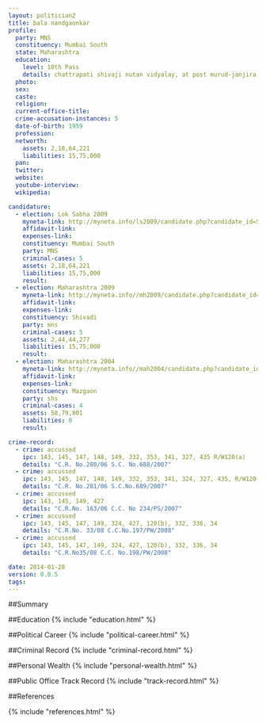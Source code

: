 ```yaml
---
layout: politician2
title: bala nandgaonkar
profile: 
  party: MNS
  constituency: Mumbai South
  state: Maharashtra
  education: 
    level: 10th Pass
    details: chattrapati shivaji nutan vidyalay, at post murud-janjira, dist. raigad
  photo: 
  sex: 
  caste: 
  religion: 
  current-office-title: 
  crime-accusation-instances: 5
  date-of-birth: 1959
  profession: 
  networth: 
    assets: 2,18,64,221
    liabilities: 15,75,000
  pan: 
  twitter: 
  website: 
  youtube-interview: 
  wikipedia: 

candidature: 
  - election: Lok Sabha 2009
    myneta-link: http://myneta.info/ls2009/candidate.php?candidate_id=5481
    affidavit-link: 
    expenses-link: 
    constituency: Mumbai South 
    party: MNS
    criminal-cases: 5
    assets: 2,18,64,221
    liabilities: 15,75,000
    result:  
  - election: Maharashtra 2009
    myneta-link: http://myneta.info//mh2009/candidate.php?candidate_id=2407
    affidavit-link: 
    expenses-link: 
    constituency: Shivadi 
    party: mns
    criminal-cases: 5
    assets: 2,44,44,277
    liabilities: 15,75,000
    result:  
  - election: Maharashtra 2004
    myneta-link: http://myneta.info//mah2004/candidate.php?candidate_id=27
    affidavit-link: 
    expenses-link: 
    constituency: Mazgaon 
    party: shs
    criminal-cases: 4
    assets: 58,79,801
    liabilities: 0
    result:  

crime-record: 
  - crime: accussed
    ipc: 143, 145, 147, 148, 149, 332, 353, 341, 327, 435 R/W120(a)
    details: "C.R. No.280/06 S.C. No.688/2007" 
  - crime: accussed
    ipc: 143, 145, 147, 148, 149, 332, 353, 341, 324, 327, 435, R/W120(b)
    details: "C.R. No.281/06 S.C.No.689/2007" 
  - crime: accussed
    ipc: 143, 145, 149, 427
    details: "C.R.No. 163/06 C.C. No 234/PS/2007" 
  - crime: accussed
    ipc: 143, 145, 147, 149, 324, 427, 120(b), 332, 336, 34
    details: "C.R.No. 33/08 C.C.No.197/PW/2008" 
  - crime: accussed
    ipc: 143, 145, 147, 149, 324, 427, 120(b), 332, 336, 34
    details: "C.R.No35/08 C.C. No.198/PW/2008" 

date: 2014-01-28
version: 0.0.5
tags: 
---
```

##Summary


##Education
{% include "education.html" %}


##Political Career
{% include "political-career.html" %}


##Criminal Record
{% include "criminal-record.html" %}


##Personal Wealth
{% include "personal-wealth.html" %}


##Public Office Track Record
{% include "track-record.html" %}


##References


{% include "references.html" %}